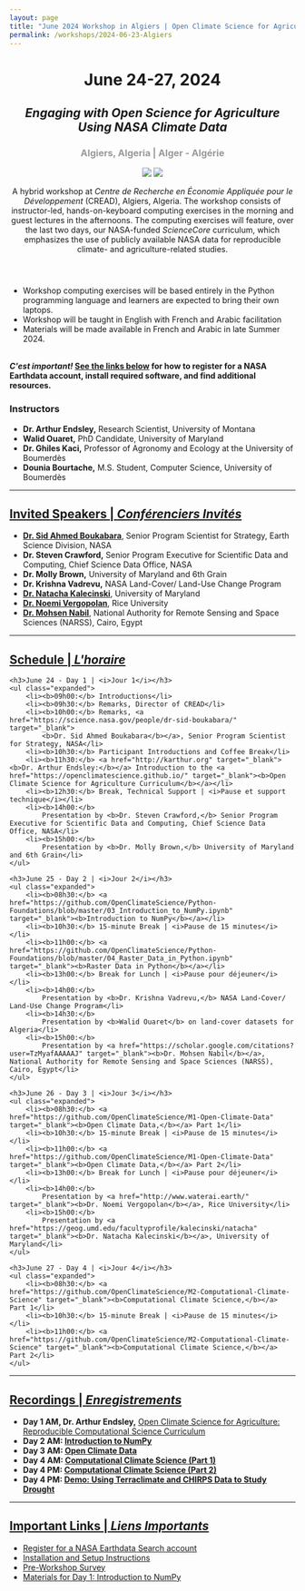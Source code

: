 ```yaml
---
layout: page
title: "June 2024 Workshop in Algiers | Open Climate Science for Agriculture"
permalink: /workshops/2024-06-23-Algiers
---
```


<header>
	<div class="container">
		<h1>June 24-27, 2024</h1>
	</div>
	<div class="container">
		<h2><i>Engaging with Open Science for Agriculture Using NASA Climate Data</i></h2>
	</div>
	<div class="container">
		<h3 style="color: #999999">Algiers, Algeria | Alger - Algérie</h3>
	</div>
	<div class="container sponsors">
		<img class="logo" id="nasa" style="margin: 0px;max-height: 180px"
			src="{{ site.baseurl }}/images/CREAD_logo.png"/>
		<img class="logo" id="nasa" style="margin: 0px;max-height: 180px"
			src="{{ site.baseurl }}/images/TOPS_badge_NASA.png"/>
	</div>
	<div class="container">
		<p>
			A hybrid workshop at <i>Centre de Recherche en Économie Appliquée pour le Développement</i> (CREAD), Algiers, Algeria. The workshop consists of instructor-led, hands-on-keyboard computing exercises in the morning and guest lectures in the afternoons. The computing exercises will feature, over the last two days, our NASA-funded <i>ScienceCore</i> curriculum, which emphasizes the use of publicly available NASA data for reproducible climate- and agriculture-related studies.
		</p>
	</div>
</header>

<div class="container">
	<ul class="disclaimers">
		<li>Workshop computing exercises will be based entirely in the Python programming language and learners are expected to bring their own laptops.</li>
		<li>Workshop will be taught in English with French and Arabic facilitation</li>
		<li>Materials will be made available in French and Arabic in late Summer 2024.</li>
	</ul>
	<br />
	<b><i>C'est important!</i> <a href="#links" target="_blank">See the links below</a> for how to register for a NASA Earthdata account, install required software, and find additional resources.</b>
</div>

<div class="container">
	<h3>Instructors</h3>
	<ul class="disclaimers expanded">
		<li><b>Dr. Arthur Endsley,</b> Research Scientist, University of Montana</li>
		<li><b>Walid Ouaret,</b> PhD Candidate, University of Maryland</li>
		<li><b>Dr. Ghiles Kaci,</b> Professor of Agronomy and Ecology at the University of Boumerdès</li>
		<li><b>Dounia Bourtache,</b> M.S. Student, Computer Science, University of Boumerdès</li>
	</ul>
</div>

<div class="container">
	<hr />
	<h2><a id="invited-speakers" href="#invited-speakers">Invited Speakers | <i>Conférenciers Invités</i></a></h2>
	<ul class="disclaimers expanded">
		<li><a href="https://science.nasa.gov/people/dr-sid-boukabara/" target="_blank">
			<b>Dr. Sid Ahmed Boukabara</b></a>, Senior Program Scientist for Strategy, Earth Science Division, NASA</li>
		<li>
			<b>Dr. Steven Crawford,</b> Senior Program Executive for Scientific Data and Computing, Chief Science Data Office, NASA</li>
		<li><b>Dr. Molly Brown,</b> University of Maryland and 6th Grain</li>
		<li><b>Dr. Krishna Vadrevu,</b> NASA Land-Cover/ Land-Use Change Program</li>
		<li><a href="https://geog.umd.edu/facultyprofile/kalecinski/natacha" target="_blank"><b>Dr. Natacha Kalecinski</b></a>, University of Maryland</li>
		<li><a href="http://www.waterai.earth/" target="_blank"><b>Dr. Noemi Vergopolan</b></a>, Rice University</li>
		<li><a href="https://scholar.google.com/citations?user=TzMyafAAAAAJ" target="_blank"><b>Dr. Mohsen Nabil</b></a>, National Authority for Remote Sensing and Space Sciences (NARSS), Cairo, Egypt</li>
	</ul>
</div>

<div class="container">
	<hr />
	<h2><a id="schedule" href="#schedule">Schedule | <i>L'horaire</i></a></h2>

	<h3>June 24 - Day 1 | <i>Jour 1</i></h3>
	<ul class="expanded">
		<li><b>09h00:</b> Introductions</li>
		<li><b>09h30:</b> Remarks, Director of CREAD</li>
		<li><b>10h00:</b> Remarks, <a href="https://science.nasa.gov/people/dr-sid-boukabara/" target="_blank">
			<b>Dr. Sid Ahmed Boukabara</b></a>, Senior Program Scientist for Strategy, NASA</li>
		<li><b>10h30:</b> Participant Introductions and Coffee Break</li>
		<li><b>11h30:</b> <a href="http://karthur.org" target="_blank"><b>Dr. Arthur Endsley:</b></a> Introduction to the <a href="https://openclimatescience.github.io/" target="_blank"><b>Open Climate Science for Agriculture Curriculum</b></a></li>
		<li><b>12h30:</b> Break, Technical Support | <i>Pause et support technique</i></li>
		<li><b>14h00:</b>
			Presentation by <b>Dr. Steven Crawford,</b> Senior Program Executive for Scientific Data and Computing, Chief Science Data Office, NASA</li>
		<li><b>15h00:</b>
			Presentation by <b>Dr. Molly Brown,</b> University of Maryland and 6th Grain</li>
	</ul>

	<h3>June 25 - Day 2 | <i>Jour 2</i></h3>
	<ul class="expanded">
		<li><b>08h30:</b> <a href="https://github.com/OpenClimateScience/Python-Foundations/blob/master/03_Introduction_to_NumPy.ipynb" target="_blank"><b>Introduction to NumPy</b></a></li>
		<li><b>10h30:</b> 15-minute Break | <i>Pause de 15 minutes</i></li>
		<li><b>11h00:</b> <a href="https://github.com/OpenClimateScience/Python-Foundations/blob/master/04_Raster_Data_in_Python.ipynb" target="_blank"><b>Raster Data in Python</b></a></li>
		<li><b>13h00:</b> Break for Lunch | <i>Pause pour déjeuner</i></li>
		<li><b>14h00:</b>
			Presentation by <b>Dr. Krishna Vadrevu,</b> NASA Land-Cover/ Land-Use Change Program</li>
		<li><b>14h30:</b>
			Presentation by <b>Walid Ouaret</b> on land-cover datasets for Algeria</li>
		<li><b>15h00:</b>
			Presentation by <a href="https://scholar.google.com/citations?user=TzMyafAAAAAJ" target="_blank"><b>Dr. Mohsen Nabil</b></a>, National Authority for Remote Sensing and Space Sciences (NARSS), Cairo, Egypt</li>
	</ul>

	<h3>June 26 - Day 3 | <i>Jour 3</i></h3>
	<ul class="expanded">
		<li><b>08h30:</b> <a href="https://github.com/OpenClimateScience/M1-Open-Climate-Data" target="_blank"><b>Open Climate Data,</b></a> Part 1</li>
		<li><b>10h30:</b> 15-minute Break | <i>Pause de 15 minutes</i></li>
		<li><b>11h00:</b> <a href="https://github.com/OpenClimateScience/M1-Open-Climate-Data" target="_blank"><b>Open Climate Data,</b></a> Part 2</li>
		<li><b>13h00:</b> Break for Lunch | <i>Pause pour déjeuner</i></li>
		<li><b>14h00:</b>
			Presentation by <a href="http://www.waterai.earth/" target="_blank"><b>Dr. Noemi Vergopolan</b></a>, Rice University</li>
		<li><b>15h00:</b>
			Presentation by <a href="https://geog.umd.edu/facultyprofile/kalecinski/natacha" target="_blank"><b>Dr. Natacha Kalecinski</b></a>, University of Maryland</li>
	</ul>

	<h3>June 27 - Day 4 | <i>Jour 4</i></h3>
	<ul class="expanded">
		<li><b>08h30:</b> <a href="https://github.com/OpenClimateScience/M2-Computational-Climate-Science" target="_blank"><b>Computational Climate Science,</b></a> Part 1</li>
		<li><b>10h30:</b> 15-minute Break | <i>Pause de 15 minutes</i></li>
		<li><b>11h00:</b> <a href="https://github.com/OpenClimateScience/M2-Computational-Climate-Science" target="_blank"><b>Computational Climate Science,</b></a> Part 2</li>
	</ul>
</div>

<div class="container">
	<hr />
	<h2><a id="recordings" href="#recordings">Recordings | <i>Enregistrements</i></a></h2>
	<ul class="expanded">
		<li><b>Day 1 AM, Dr. Arthur Endsley,</b> <a href="https://umontana.zoom.us/rec/share/BodND3Rd1SV04dxHtT0GufaWVdH8LKsZXkSe8xxBcZbiJuAqmcxEzAcBEUq1HrTS.OOC693VYpRnFERXA" target="_blank">Open Climate Science for Agriculture: Reproducible Computational Science Curriculum</a></li>
		<li><b>Day 2 AM: <a href="https://umontana.zoom.us/rec/share/6DNXsOm6a72Jraab4v6a393soho8au0MRUrYwxP4wLQy7RosF_t26-nZ3f0LTXqh.zG90SQQXDIHU75Qg?startTime=1719303080000" target="_blank">Introduction to NumPy</a></b></li>
		<li><b>Day 3 AM: <a href="https://umontana.zoom.us/rec/share/jyCs28LcyjzgzIdcBAd4YuwCbi8hnhFBlmRcOLarhHVBa25Gp3MJYjNiBgndRtO_.OrWK3zPoT3lWy0oS?startTime=1719389246000" target="_blank">Open Climate Data</a></b></li>
		<li><b>Day 4 AM: <a href="https://umontana.zoom.us/rec/share/joS1Jza7T47PdzOVREYxTLY_fJg5DQWrERHPZmXe1R5bbZ1_6cXem0jLwrAAlpy7.2PKxjDEcrMI1_nuV?startTime=1719473683000" target="_blank">Computational Climate Science (Part 1)</a></b></li>
		<li><b>Day 4 PM: <a href="https://umontana.zoom.us/rec/share/MfY3AAx8lWa6TvI04SZPfROhakU74epESpDM53L_D4YhlB4Ikhf1Y7cnHYt_shut.NrO7aTYhCv47Bu8E?startTime=1719491792000" target="_blank">Computational Climate Science (Part 2)</a></b></li>
		<li><b>Day 4 PM: <a href="https://umontana.zoom.us/rec/share/gp8Inui64Bj8-ZqgLOdQVmBxpnpuMf9gNim9Cox0ZFtaUr9P0Yo1xSEfEUyW1PcA.Q9e889mPaKq1pXQP?startTime=1719499210000" target="_blank">Demo: Using Terraclimate and CHIRPS Data to Study Drought</a></b></li>
	</ul>
</div>

<div class="container">
	<hr />
	<h2><a id="links" href="#links">Important Links | <i>Liens Importants</i></a></h2>
	<ul class="expanded">
	  <li><a href="https://urs.earthdata.nasa.gov" target="_blank">Register for a NASA Earthdata Search account</a></li>
		<li><a href="https://github.com/OpenClimateScience/M1-Open-Climate-Data/blob/main/HOW_TO_INSTALL.md" target="_blank">Installation and Setup Instructions</a></li>
		<li><a href="https://docs.google.com/forms/d/e/1FAIpQLSenqE2QsMFD2zdMQ9u4j7vSEnmrDM3tV5k6rPOoVheIKe6TPw/viewform?usp=sf_link" target="_blank">Pre-Workshop Survey</a></li>
		<li><a href="https://figshare.com/articles/dataset/03_Introduction_to_NumPy_zip/26095648" target="_blank">Materials for Day 1: Introduction to NumPy</a></li>
	</ul>
</div>

<!--
<div class="container">
	<p style="color:#999;font-size:0.9em">
	All images from NASA.gov websites.
	</p>
</div>
-->
